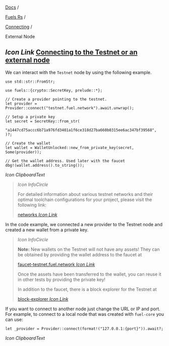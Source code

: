 [Docs](https://docs.fuel.network/) /

[Fuels Rs](https://docs.fuel.network/docs/fuels-rs/) /

[Connecting](https://docs.fuel.network/docs/fuels-rs/connecting/) /

External Node

## _Icon Link_ [Connecting to the Testnet or an external node](https://docs.fuel.network/docs/fuels-rs/connecting/external-node/\#connecting-to-the-testnet-or-an-external-node)

We can interact with the `Testnet` node by using the following example.

```fuel_Box fuel_Box-idXKMmm-css
use std::str::FromStr;

use fuels::{crypto::SecretKey, prelude::*};

// Create a provider pointing to the testnet.
let provider = Provider::connect("testnet.fuel.network").await.unwrap();

// Setup a private key
let secret = SecretKey::from_str(
    "a1447cd75accc6b71a976fd3401a1f6ce318d27ba660b0315ee6ac347bf39568",
)?;

// Create the wallet
let wallet = WalletUnlocked::new_from_private_key(secret, Some(provider));

// Get the wallet address. Used later with the faucet
dbg!(wallet.address().to_string());
```

_Icon ClipboardText_

> _Icon InfoCircle_
>
> For detailed information about various testnet networks and their optimal toolchain configurations for your project, please visit the following link:
>
> [networks _Icon Link_](https://fuelbook.fuel.network/master/networks/networks.html)

In the code example, we connected a new provider to the Testnet node and created a new wallet from a private key.

> _Icon InfoCircle_
>
> **Note:** New wallets on the Testnet will not have any assets! They can be obtained by providing the wallet address to the faucet at
>
> [faucet-testnet.fuel.network _Icon Link_](https://faucet-testnet.fuel.network/)
>
> Once the assets have been transferred to the wallet, you can reuse it in other tests by providing the private key!
>
> In addition to the faucet, there is a block explorer for the Testnet at
>
> [block-explorer _Icon Link_](https://fuellabs.github.io/block-explorer-v2)

If you want to connect to another node just change the URL or IP and port. For example, to connect to a local node that was created with `fuel-core` you can use:

```fuel_Box fuel_Box-idXKMmm-css
let _provider = Provider::connect(format!("127.0.0.1:{port}")).await?;
```

_Icon ClipboardText_